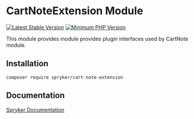 # CartNoteExtension Module
[![Latest Stable Version](https://poser.pugx.org/spryker/cart-note-extension/v/stable.svg)](https://packagist.org/packages/spryker/cart-note-extension)
[![Minimum PHP Version](https://img.shields.io/badge/php-%3E%3D%208.1-8892BF.svg)](https://php.net/)

This module provides module provides plugin interfaces used by CartNote module.

## Installation

```
composer require spryker/cart-note-extension
```

## Documentation

[Spryker Documentation](https://docs.spryker.com)
